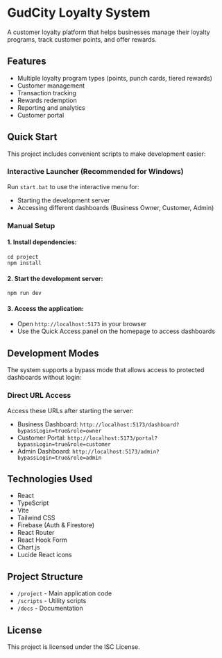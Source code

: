 # GudCity Loyalty System

A customer loyalty platform that helps businesses manage their loyalty programs, track customer points, and offer rewards.

## Features

- Multiple loyalty program types (points, punch cards, tiered rewards)
- Customer management
- Transaction tracking
- Rewards redemption
- Reporting and analytics
- Customer portal

## Quick Start

This project includes convenient scripts to make development easier:

### Interactive Launcher (Recommended for Windows)

Run `start.bat` to use the interactive menu for:
- Starting the development server
- Accessing different dashboards (Business Owner, Customer, Admin)

### Manual Setup

#### 1. Install dependencies:
```
cd project
npm install
```

#### 2. Start the development server:
```
npm run dev
```

#### 3. Access the application:
- Open `http://localhost:5173` in your browser
- Use the Quick Access panel on the homepage to access dashboards

## Development Modes

The system supports a bypass mode that allows access to protected dashboards without login:

### Direct URL Access

Access these URLs after starting the server:
- Business Dashboard: `http://localhost:5173/dashboard?bypassLogin=true&role=owner`
- Customer Portal: `http://localhost:5173/portal?bypassLogin=true&role=customer`
- Admin Dashboard: `http://localhost:5173/admin?bypassLogin=true&role=admin`

## Technologies Used

- React
- TypeScript
- Vite
- Tailwind CSS
- Firebase (Auth & Firestore)
- React Router
- React Hook Form
- Chart.js
- Lucide React icons

## Project Structure

- `/project` - Main application code
- `/scripts` - Utility scripts
- `/docs` - Documentation

## License

This project is licensed under the ISC License. 